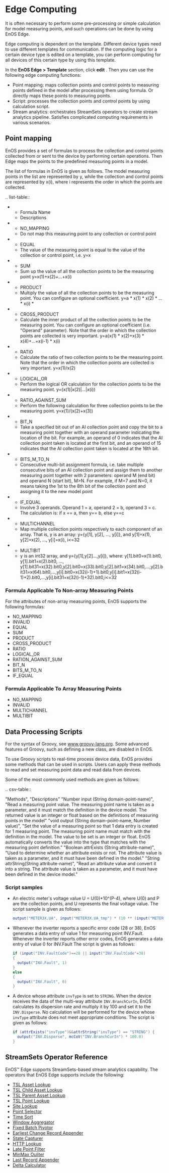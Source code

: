 # Edge Computing

It is often necessary to perform some pre-processing or simple calculation for model measuring points, and such operations can be done by using EnOS Edge.

Edge computing is dependent on the template. Different device types need to use different templates for communication. If the computing logic for a certain device type is edited on a template, you can perform computing for all devices of this certain type by using this template.

In the **EnOS Edge > Template** section, click **edit** . Then you can use the following edge computing functions:

- Point mapping: maps collection points and control points to measuring points defined in the model after processing them using formula. Or directly maps these points to measuring points.
- Script: processes the collection points and control points by using calculation script.
- Stream analytics: orchestrates StreamSets operators to create stream analytics pipeline. Satisfies complicated computing requirements in various scenarios.

## Point mapping

EnOS provides a set of formulas to process the collection and control points collected from or sent to the device by performing certain operations. Then Edge maps the points to the predefined measuring points in a model.

The list of formulas in EnOS is given as follows. The model measuring points in the list are represented by y, while the collection  and control points are represented by x(i), where i represents the order in which the points are collected.

.. list-table::

   * - Formula Name
     - Descriptions
   * - NO_MAPPING
     - Do not map this measuring point to any collection or control point
   * - EQUAL
     - The value of the measuring point is equal to the value of the collection or control point, i.e. y=x
   * - SUM
     - Sum up the value of all the collection points to be the measuring point y=x(1)+x(2)+...+x(i)
   * - PRODUCT
     - Multiply the value of all the collection points to be the measuring point. You can configure an optional coefficient. y=a * x(1) * x(2) * ... * x(i) *
   * - CROSS_PRODUCT
     - Calculate the inner product of all the collection points to be the measuring point. You can configure an optional coefficient (i.e. "Operand" parameter). Note that the order in which the collection points are collected is very important. y=a(x(1) * x(2)+x(3) * x(4)+...+x(i-1) * x(i)
   * - RATIO
     - Calculate the ratio of two collection points to be the measuring point. Note that the order in which the collection points are collected is very important. y=x(1)/x(2)
   * - LOGICAL_OR
     - Perform the logical OR calculation for the collection points to be the measuring point. y=(x(1)|x(2)|...|x(i))
   * - RATIO_AGAINST_SUM
     - Perform the following calculation for three collection points to be the measuring point. y=x(1)/(x(2)+x(3))
   * - BIT_N
     - Take a specified bit out of an AI collection point and copy the bit to a measuring point together with an operand parameter indicating the location of the bit. For example, an operand of 0 indicates that the AI collection point taken is located at the first bit, and an operand of 15 indicates that the AI collection point taken is located at the 16th bit.
   * - BITS_M_TO_N
     - Consecutive multi-bit assignment formula, i.e. take multiple consecutive bits of an AI collection point and assign them to another measuring point together with 2 parameters: operand M (end bit) and operand N (start bit), M>N. For example, if M=7 and N=0, it means taking the 1st to the 8th bit of the collection point and assigning it to the new model point
   * - IF_EQUAL
     - Involve 3 operands. Operand 1 = a, operand 2 = b, operand 3 = c. The calculation is: if x == a, then y== b, else y==c
   * - MULTICHANNEL
     - Map multiple collection points respectively to each component of an array. That is, y is an array: y={y[1], y[2], …, y[i]}, and y[1]=x(1), y[2]=x(2), …, y[i]=x(i), i<=32
   * - MULTIBIT
     - y is an int32 array, and y={y[1],y[2]...,y[i]}, where: y[1].bit0=x(1).bit0, y[1].bit1=x(2).bit0, …, y[1].bit31=x(32).bit0,y[2].bit0=x(33).bit0,y[2].bit1=x(34).bit0,…,y[2].bit31=x(64).bit0,…,y[i].bit0=x(32(i-1)+1).bit0,y[i].bit1=x(32(i-1)+2).bit0,…,y[i].bit31=x(32(i-1)+32).bit0,i<=32

     

### Formula Applicable To Non-array Measuring Points

For the attributes of non-array measuring points, EnOS supports the following formulas:

- NO_MAPPING
- INVALID
- EQUAL
- SUM
- PRODUCT
- CROSS_PRODUCT
- RATIO
- LOGICAL_OR
- RATION_AGAINST_SUM
- BIT_N
- BITS_M_TO_N
- IF_EQUAL

### Formula Applicable To Array Measuring Points

- NO_MAPPING
- INVALID
- MULTICHANNEL
- MULTIBIT

## Data Processing Scripts

For the syntax of Groovy, see www.groovy-lang.org. Some advanced features of Groovy, such as defining a new class, are disabled in EnOS.

To use Groovy scripts to real-time process device data, EnOS provides some methods that can be used in scripts. Users can apply these methods to read and set measuring point data and read data from devices.

Some of the most commonly used methods are given as follows:

.. csv-table::

   "Methods", "Descriptions"
   "Number input (String domain-point-name)", "Read a measuring point value. The measuring point name is taken as a parameter, and it must match the definition in the device model. The returned value is an integer or float based on the definitions of measuring points in the model"
   "void output (String domain-point-name, Number value)", "Set the value of a measuring point so that 1 data entry is created for 1 measuring point. The measuring point name must match with the definition in the model. The value to be set is an integer or float. EnOS automatically converts the value into the type that matches with the measuring point definition."
   "Boolean attrExists (String attribute-name)", "Used to determine whether an attribute exists or not. The attribute value is taken as a parameter, and it must have been defined in the model."
   "String attrString(String attribute-name)", "Read an attribute value and convert it into a string. The attribute value is taken as a parameter, and it must have been defined in the device model."

### Script samples

- An electric meter's voltage value U = U(0)*10^(P-4), where U(0) and P are the collection points, and U represents the final voltage value. The script sample is given as follows:
   ```groovy
   output("METER3X.UA", input("METER3X.UA_tmp") * (10 ** (input("METER3X.DPT") - 4)))
   ```

- Whenever the inverter reports a specific error code (28 or 38), EnOS generates a data entry of value 1 for measuring point INV.Fault. Whenever the inverter reports other error codes, EnOS generates a data entry of value 0 for INV.Fault The script is given as follows:
  ```groovy
  if (input("INV.FaultCode")==28 || input("INV.FaultCode"=38)
  {
    output("INV.Fault", 1)
  }
  else
  {
    output("INV.Fault", 0)
  }

  ```

- A device whose attribute `invType` is set to `STRING`. When the device receives the data of the multi-way attribute `INV.BranchCurIn`, EnOS calculates its dispersion rate and multiply it by 100 and set it to the `INV.Disperse`. No calculation will be performed for the device whose `invType` attribute does not meet appropriate conditions. The script is given as follows:
  ```groovy
  if (attrExists("invType")&&attrString("invType") == "STRING") {
    output("INV.Disperse", mcCoV("INV.BranchCurIn") * 100.0)
  }

  ```

## StreamSets Operator Reference

EnOS™ Edge supports StreamSets-based stream analytics capability. The operators that EnOS Edge supports include the following:

- [TSL Asset Lookup](/docs/data-asset/zh_CN/dev/reference/streamsets/tsl_asset_lookup)
- [TSL Child Asset Lookup](/docs/data-asset/zh_CN/dev/reference/streamsets/tsl_child_asset_lookup)
- [TSL Parent Asset Lookup](http://www.envisioniot.com/docs/data-asset/zh_CN/dev/reference/streamsets/tsl_parent_asset_lookup.html)
- [TSL Point Lookup](/docs/data-asset/zh_CN/dev/reference/streamsets/tsl_point_lookup)
- [Site Lookup](/docs/data-asset/zh_CN/dev/reference/streamsets/site_lookup)
- [Point Selector](/docs/data-asset/zh_CN/dev/reference/streamsets/point_selector)
- [Time Sort](/docs/data-asset/zh_CN/dev/reference/streamsets/time_sort)
- [Window Aggregator](/docs/data-asset/zh_CN/dev/reference/streamsets/window_aggregator)
- [Fixed Batch Pivotor](/docs/data-asset/zh_CN/dev/reference/streamsets/fixed_batch_pivotor)
- [Earliest Change Record Appender](/docs/data-asset/zh_CN/dev/reference/streamsets/earliest_change_record_appender)
- [State Capturer](/docs/data-asset/zh_CN/dev/reference/streamsets/state_capturer)
- [HTTP Lookup](/docs/data-asset/zh_CN/dev/reference/streamsets/http_lookup)
- [Late Point Filter](/docs/data-asset/zh_CN/dev/reference/streamsets/late_point_filter)
- [MinMax Ouliter](/docs/data-asset/zh_CN/dev/reference/streamsets/min_max_outlier)
- [Last Record Appender](/docs/data-asset/zh_CN/dev/reference/streamsets/last_record_appender)
- [Delta Calculator](/docs/data-asset/zh_CN/dev/reference/streamsets/delta_calculator)
